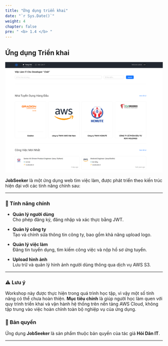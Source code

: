 ```yaml
---
title: "Ứng dụng triển khai"
date: "`r Sys.Date()`"
weight: 4
chapter: false
pre: " <b> 1.4 </b> "
---
```


## Ứng dụng Triển khai

![alt text](image.png)

**JobSeeker** là một ứng dụng web tìm việc làm, được phát triển theo kiến trúc hiện đại với các tính năng chính sau:

---

### 🎯 Tính năng chính

- **Quản lý người dùng**  
  Cho phép đăng ký, đăng nhập và xác thực bằng JWT.

- **Quản lý công ty**  
  Tạo và chỉnh sửa thông tin công ty, bao gồm khả năng upload logo.

- **Quản lý việc làm**  
  Đăng tin tuyển dụng, tìm kiếm công việc và nộp hồ sơ ứng tuyển.

- **Upload hình ảnh**  
  Lưu trữ và quản lý hình ảnh người dùng thông qua dịch vụ AWS S3.

---

### ⚠️ Lưu ý

Workshop này được thực hiện trong quá trình học tập, vì vậy một số tính năng có thể chưa hoàn thiện. **Mục tiêu chính** là giúp người học làm quen với quy trình triển khai và vận hành hệ thống trên nền tảng AWS Cloud, không tập trung vào việc hoàn chỉnh toàn bộ nghiệp vụ của ứng dụng.

### 📄 Bản quyền

Ứng dụng **JobSeeker** là sản phẩm thuộc bản quyền của tác giả **Hỏi Dân IT**.

---
